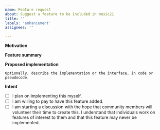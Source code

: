 ```yaml
---
name: Feature request
about: Suggest a feature to be included in music21
title: ''
labels: 'enhancement'
assignees: ''

---
```

**Motivation**
<!-- E.g. does this fill a gap? build on music21's strengths? improve usability? -->


**Feature summary**


**Proposed implementation**

```
Optionally, describe the implementation or the interface, in code or pseudocode.
```

**Intent**
<!-- Please check one or more boxes -->

- [ ] I plan on implementing this myself.
- [ ] I am willing to pay to have this feature added.
- [ ] I am starting a discussion with the hope that community members will volunteer their time to create this. I understand that individuals work on features of interest to them and that this feature may never be implemented.